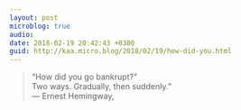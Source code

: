 ```yaml
---
layout: post
microblog: true
audio: 
date: 2018-02-19 20:42:43 +0300
guid: http://kaa.micro.blog/2018/02/19/how-did-you.html
---
```

> “How did you go bankrupt?"  
> Two ways. Gradually, then suddenly.”  
― Ernest Hemingway,
